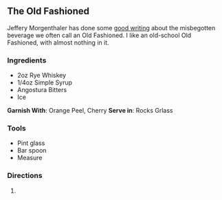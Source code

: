 ## The Old Fashioned

Jeffery Morgenthaler has done some [good writing](http://www.jeffreymorgenthaler.com/2012/brandy-old-fashioned/) about the misbegotten beverage we often call an Old Fashioned. I like an old-school Old Fashioned, with almost nothing in it.

### Ingredients
* 2oz Rye Whiskey
* 1/4oz Simple Syrup
* Angostura Bitters
* Ice

**Garnish With**: Orange Peel, Cherry
**Serve in**: Rocks Grlass

### Tools
* Pint glass
* Bar spoon
* Measure

### Directions
1.
